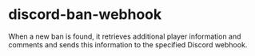 # discord-ban-webhook
 When a new ban is found, it retrieves additional player information and comments and sends this information to the specified Discord webhook.
